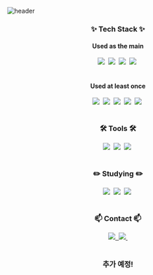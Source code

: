 ![header](https://capsule-render.vercel.app/api?type=slice&color=auto&height=250&section=header&text=SeongeunKim&fontsize=90&fontColor=black)


<h3 align="center">✨ Tech Stack ✨</h3>

<h4 align="center"> Used as the main </h4>
<div align="center">
  <img src="https://img.shields.io/badge/JAVA-FF7800?style=flat-square&logo=coffeescript&logoColor=white"/></a>&nbsp
  <img src="https://img.shields.io/badge/SPRING-6DB33F?style=flat-square&logo=spring&logoColor=white"/></a>&nbsp
  <img src="https://img.shields.io/badge/SPRINGBOOT-6DB33F?style=flat-square&logo=springboot&logoColor=white"/></a>&nbsp
  <img src="https://img.shields.io/badge/MYSQL-4479A1?style=flat-square&logo=mysql&logoColor=white"/></a>&nbsp
</div>

<br>

<h4 align="center"> Used at least once </h4>
<div align="center">
  <img src="https://img.shields.io/badge/C-A8B9CC?style=flat-square&logo=git&c=white"/></a>&nbsp
  <img src="https://img.shields.io/badge/HTML5-E34F26?style=flat-square&logo=html5&c=white"/></a>&nbsp
  <img src="https://img.shields.io/badge/DART-0175C2?style=flat-square&logo=dart&c=white"/></a>&nbsp
  <img src="https://img.shields.io/badge/AWS-232F3E?style=flat-square&logo=aws&c=white"/></a>&nbsp
  <img src="https://img.shields.io/badge/CSS-1572B6?style=flat-square&logo=css&c=white"/></a>&nbsp
</div>

<br>

<h3 align="center">🛠 Tools 🛠</h3>
<div align="center">
  <img src="https://img.shields.io/badge/GIT-F05032?style=flat-square&logo=git&logoColor=white"/></a>&nbsp
  <img src="https://img.shields.io/badge/GITHUB-181717?style=flat-square&logo=github&logoColor=white"/></a>&nbsp
  <img src="https://img.shields.io/badge/NOTION-000000?style=flat-square&logo=notion&logoColor=white"/></a>&nbsp
</div>

<br>

<h3 align="center">✏️ Studying ✏️</h3>
<div align="center">
  <img src="https://img.shields.io/badge/LINUX-FCC624?style=flat-square&logo=linux&logoColor=white"/></a>&nbsp
  <img src="https://img.shields.io/badge/PYTHON-3776AB?style=flat-square&logo=python&logoColor=white"/></a>&nbsp
  <img src="https://img.shields.io/badge/FLASK-000000?style=flat-square&logo=flask&logoColor=white"/></a>&nbsp
</div>

<br>

<h3 align="center">📫 Contact 📫</h3>
<div align="center">
  <a href="https://velog.io/@kswdot">
    <img src="https://img.shields.io/badge/Velog-1EBC8F?style=for-the-badge&logo=velog&logoColor=white" />&nbsp
  </a>
  <a href="mailto:rlajtdmds7a@naver.com">
    <img
      src="https://img.shields.io/badge/rlatjddms7a@naver.com-00E47C?style=for-the-badge&logo=naver&logoColor=white"/>&nbsp
  </a>
</div>

<br>

<h3 align="center"> 추가 예정! </h3>
